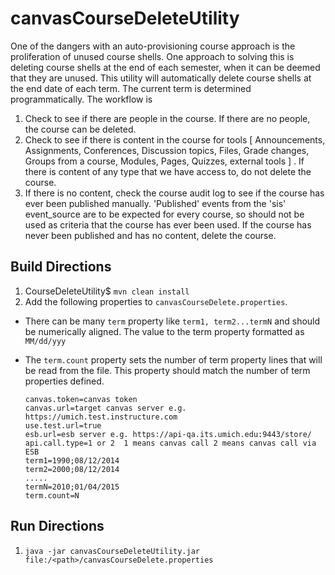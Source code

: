 # canvasCourseDeleteUtility
One of the dangers with an auto-provisioning course approach is the proliferation of unused course shells. One approach to solving this is deleting course shells at the end of each semester, when it can be deemed that they are unused. This utility will automatically delete course shells at the end date of each term. The current term is determined programmatically. The workflow is 

1. Check to see if there are people in the course. If there are no people, the course can be deleted. 
2. Check to see if there is content in the course for tools [ Announcements, Assignments, Conferences, Discussion topics, Files, Grade changes, Groups from a course, Modules, Pages, Quizzes, external tools ] . If there is content of any type that we have access to, do not delete the course. 
3. If there is no content, check the course audit log to see if the course has ever been published manually. 'Published' events from the 'sis' event_source are to be expected for every course, so should not be used as criteria that the course has ever been used. If the course has never been published and has no content, delete the course. 

## Build Directions

1. CourseDeleteUtility$ `mvn clean install`
2. Add the following properties to `canvasCourseDelete.properties`. 
  * There can be many `term` property like `term1, term2...termN` and should be numerically aligned. The value to the term property formatted as `MM/dd/yyy`
  * The `term.count` property sets the number of term property lines that will be read from the file. This property should match the number of term properties defined.
    
    ```
    canvas.token=canvas token  
    canvas.url=target canvas server e.g. https://umich.test.instructure.com  
    use.test.url=true  
    esb.url=esb server e.g. https://api-qa.its.umich.edu:9443/store/  
    api.call.type=1 or 2  1 means canvas call 2 means canvas call via ESB
    term1=1990;08/12/2014
    term2=2000;08/12/2014
    .....
    termN=2010;01/04/2015
    term.count=N
    ```
    
    
   
## Run Directions
1. `java -jar canvasCourseDeleteUtility.jar file:/<path>/canvasCourseDelete.properties`
  
 